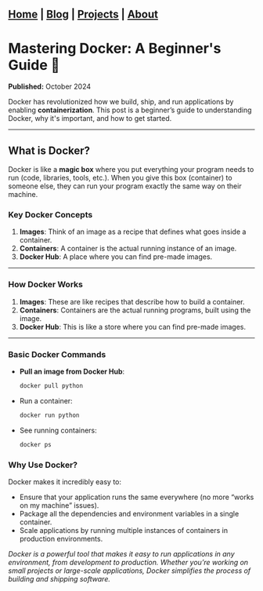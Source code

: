 [Home](index.md) | [Blog](blog.md) | [Projects](projects.md) | [About](about.md)
--- 

# Mastering Docker: A Beginner's Guide 🐳

**Published:** October 2024

Docker has revolutionized how we build, ship, and run applications by enabling **containerization**. This post is a beginner’s guide to understanding Docker, why it's important, and how to get started.

---

## What is Docker?

Docker is like a **magic box** where you put everything your program needs to run (code, libraries, tools, etc.). When you give this box (container) to someone else, they can run your program exactly the same way on their machine.

### Key Docker Concepts

1. **Images**: Think of an image as a recipe that defines what goes inside a container.
2. **Containers**: A container is the actual running instance of an image.
3. **Docker Hub**: A place where you can find pre-made images.

---

### How Docker Works

1. **Images**: These are like recipes that describe how to build a container.
2. **Containers**: Containers are the actual running programs, built using the image.
3. **Docker Hub**: This is like a store where you can find pre-made images.

---

### Basic Docker Commands

- **Pull an image from Docker Hub**:

  ```bash
  docker pull python
  ```
- Run a container:

  ```bash
  docker run python
  ```

- See running containers:
  ```bash
  docker ps
  ```

### Why Use Docker?
Docker makes it incredibly easy to:
- Ensure that your application runs the same everywhere (no more “works on my machine” issues).
- Package all the dependencies and environment variables in a single container.
- Scale applications by running multiple instances of containers in production environments.

*Docker is a powerful tool that makes it easy to run applications in any environment, from development to production. Whether you’re working on small projects or large-scale applications, Docker simplifies the process of building and shipping software.*
